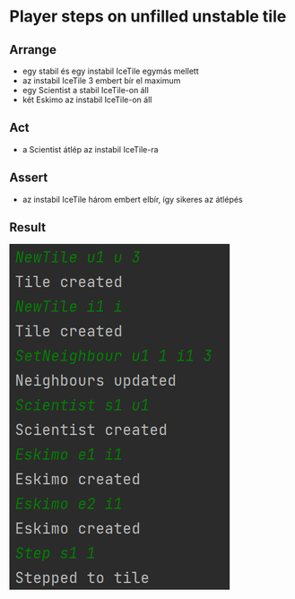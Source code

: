 # Player steps on unfilled unstable tile

## Arrange
- egy stabil és egy instabil IceTile egymás mellett
- az instabil IceTile 3 embert bír el maximum
- egy Scientist a stabil IceTile-on áll
- két Eskimo az instabil IceTile-on áll

## Act
- a Scientist átlép az instabil IceTile-ra

## Assert
- az instabil IceTile három embert elbír, így sikeres az átlépés

## Result
![](images/test_player_steps_on_unfilled_unstable_tile_result.png)